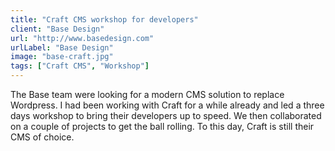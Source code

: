 ```yaml
---
title: "Craft CMS workshop for developers"
client: "Base Design"
url: "http://www.basedesign.com"
urlLabel: "Base Design"
image: "base-craft.jpg"
tags: ["Craft CMS", "Workshop"]
---
```


The Base team were looking for a modern CMS solution to replace Wordpress. I had been working with Craft for a while already and led a three days workshop to bring their developers up to speed. We then collaborated on a couple of projects to get the ball rolling. To this day, Craft is still their CMS of choice.
